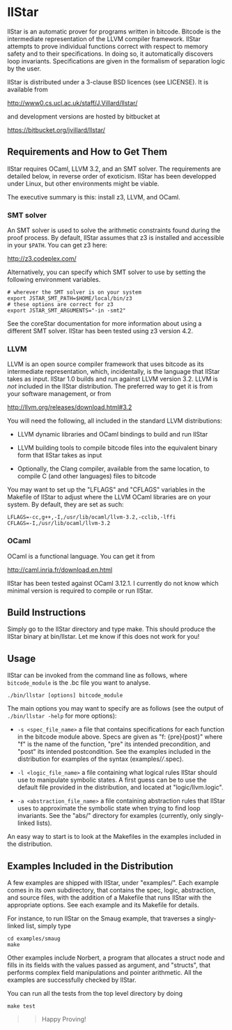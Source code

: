 # llStar

llStar is an automatic prover for programs written in bitcode. Bitcode
is the intermediate representation of the LLVM compiler
framework. llStar attempts to prove individual functions correct with
respect to memory safety and to their specifications. In doing so, it
automatically discovers loop invariants. Specifications are given in
the formalism of separation logic by the user.

llStar is distributed under a 3-clause BSD licences (see LICENSE). It
is available from

  http://www0.cs.ucl.ac.uk/staff/J.Villard/llstar/

and development versions are hosted by bitbucket at

  https://bitbucket.org/jvillard/llstar/


## Requirements and How to Get Them

llStar requires OCaml, LLVM 3.2, and an SMT solver. The requirements
are detailed below, in reverse order of exoticism. llStar has been
developped under Linux, but other environments might be viable.

The executive summary is this: install z3, LLVM, and OCaml.

### SMT solver

An SMT solver is used to solve the arithmetic constraints found during
the proof process. By default, llStar assumes that z3 is installed and
accessible in your `$PATH`. You can get z3 here:

  http://z3.codeplex.com/

Alternatively, you can specify which SMT solver to use by setting the
following environment variables.

    # wherever the SMT solver is on your system
    export JSTAR_SMT_PATH=$HOME/local/bin/z3
    # these options are correct for z3
    export JSTAR_SMT_ARGUMENTS="-in -smt2"

See the coreStar documentation for more information about using a
different SMT solver. llStar has been tested using z3 version 4.2.

### LLVM

LLVM is an open source compiler framework that uses bitcode as its
intermediate representation, which, incidentally, is the language that
llStar takes as input. llStar 1.0 builds and run against LLVM version
3.2. LLVM is *not* included in the llStar distribution. The preferred
way to get it is from your software management, or from

  http://llvm.org/releases/download.html#3.2

You will need the following, all included in the standard LLVM
distributions:

- LLVM dynamic libraries and OCaml bindings to build and run llStar

- LLVM building tools to compile bitcode files into the equivalent
  binary form that llStar takes as input

- Optionally, the Clang compiler, available from the same location,
  to compile C (and other languages) files to bitcode

You may want to set up the "LFLAGS" and "CFLAGS" variables in the
Makefile of llStar to adjust where the LLVM OCaml libraries are on your
system. By default, they are set as such:

    LFLAGS=-cc,g++,-I,/usr/lib/ocaml/llvm-3.2,-cclib,-lffi
    CFLAGS=-I,/usr/lib/ocaml/llvm-3.2

### OCaml

OCaml is a functional language. You can get it from

  http://caml.inria.fr/download.en.html

llStar has been tested against OCaml 3.12.1. I currently do not know
which minimal version is required to compile or run llStar.


## Build Instructions

Simply go to the llStar directory and type make. This should produce
the llStar binary at bin/llstar. Let me know if this does not work for
you!


## Usage

llStar can be invoked from the command line as follows, where
`bitcode_module` is the .bc file you want to analyse.

    ./bin/llstar [options] bitcode_module

The main options you may want to specify are as follows (see the
output of `./bin/llstar -help` for more options):

- `-s <spec_file_name>` a file that contains specifications for each
  function in the bitcode module above. Specs are given as "f:
  {pre}{post}" where "f" is the name of the function, "pre" its
  intended precondition, and "post" its intended postcondition. See
  the examples included in the distribution for examples of the syntax
  (examples/*/*.spec).

- `-l <logic_file_name>` a file containing what logical rules llStar
  should use to manipulate symbolic states. A first guess can be to
  use the default file provided in the distribution, and located at
  "logic/llvm.logic".

- `-a <abstraction_file_name>` a file containing abstraction rules
  that llStar uses to approximate the symbolic state when trying to
  find loop invariants. See the "abs/" directory for examples
  (currently, only singly-linked lists).

An easy way to start is to look at the Makefiles in the examples
included in the distribution.


## Examples Included in the Distribution

A few examples are shipped with llStar, under "examples/". Each example
comes in its own subdirectory, that contains the spec, logic,
abstraction, and source files, with the addition of a Makefile that
runs llStar with the appropriate options. See each example and its
Makefile for details.

For instance, to run llStar on the Smaug example, that traverses a
singly-linked list, simply type

    cd examples/smaug
    make

Other examples include Norbert, a program that allocates a struct node
and fills in its fields with the values passed as argument, and
"structs", that performs complex field manipulations and pointer
arithmetic. All the examples are successfully checked by llStar.

You can run all the tests from the top level directory by doing

    make test

>> Happy Proving!
